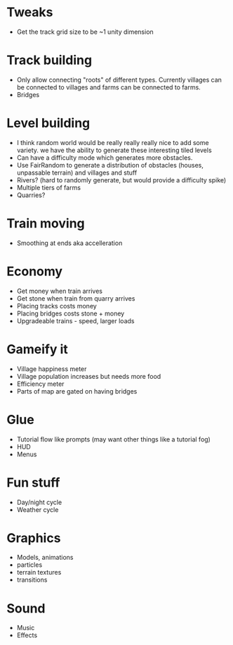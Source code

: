 # Tweaks

- Get the track grid size to be ~1 unity dimension

# Track building

- Only allow connecting "roots" of different types. Currently villages can be connected to villages and farms can be connected to farms.
- Bridges

# Level building

- I think random world would be really really really nice to add some variety. we have the ability to generate these interesting tiled levels
- Can have a difficulty mode which generates more obstacles.
- Use FairRandom to generate a distribution of obstacles (houses, unpassable terrain) and villages and stuff
- Rivers? (hard to randomly generate, but would provide a difficulty spike)
- Multiple tiers of farms
- Quarries?

# Train moving

- Smoothing at ends aka accelleration

# Economy

- Get money when train arrives
- Get stone when train from quarry arrives
- Placing tracks costs money
- Placing bridges costs stone + money
- Upgradeable trains - speed, larger loads

# Gameify it

- Village happiness meter
- Village population increases but needs more food
- Efficiency meter
- Parts of map are gated on having bridges

# Glue

- Tutorial flow like prompts (may want other things like a tutorial fog)
- HUD
- Menus

# Fun stuff

- Day/night cycle
- Weather cycle

# Graphics

- Models, animations
- particles
- terrain textures
- transitions

# Sound

- Music
- Effects